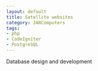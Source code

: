 ```yaml
---
layout: default
title: Satellite websites
category: JARComputers
tags:
- php
- CodeIgniter
- PostgreSQL
---
```

Database design and development
